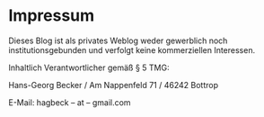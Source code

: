 # Impressum

Dieses Blog ist als privates Weblog weder gewerblich noch institutionsgebunden und verfolgt keine kommerziellen Interessen.

Inhaltlich Verantwortlicher gemäß § 5 TMG:

Hans-Georg Becker / Am Nappenfeld 71 / 46242 Bottrop

E-Mail: hagbeck – at – gmail.com
